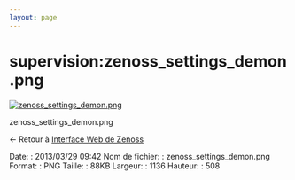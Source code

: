 ```yaml
---
layout: page
---
```


supervision:zenoss\_settings\_demon.png
=======================================

[![zenoss\_settings\_demon.png](..//assets/media/supervision/zenoss_settings_demon.png@cache=&w=900&h=402 "zenoss_settings_demon.png")](..//assets/media/supervision/zenoss_settings_demon.png@cache= "Afficher le fichier original")

zenoss\_settings\_demon.png

← Retour à [Interface Web de
Zenoss](../../zenoss/zenoss-interface.html "zenoss:zenoss-interface")

Date:
:   2013/03/29 09:42
Nom de fichier:
:   zenoss\_settings\_demon.png
Format:
:   PNG
Taille:
:   88KB
Largeur:
:   1136
Hauteur:
:   508

